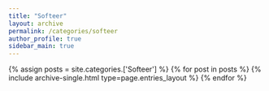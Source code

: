 ```yaml
---
title: "Softeer"
layout: archive
permalink: /categories/softeer
author_profile: true
sidebar_main: true
---
```


{% assign posts = site.categories.['Softeer'] %}
{% for post in posts %} {% include archive-single.html type=page.entries_layout %} {% endfor %}
